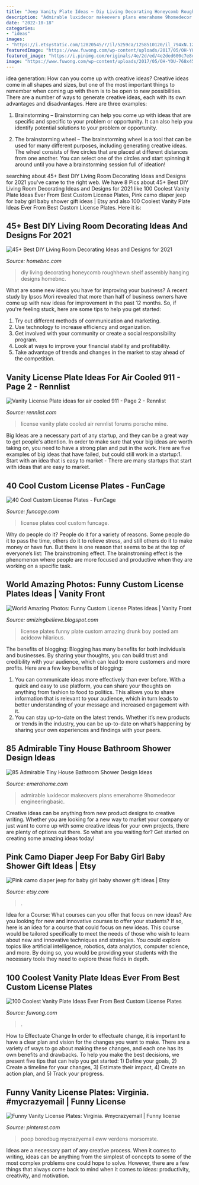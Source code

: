 ```yaml
---
title: "Jeep Vanity Plate Ideas ~ Diy Living Decorating Honeycomb Roughhewn Shelf Assembly Hanging Designs Homebnc"
description: "Admirable luxidecor makeovers plans emerahome 9homedecor engineeringbasic"
date: "2022-10-18"
categories:
- "ideas"
images:
- "https://i.etsystatic.com/12820545/r/il/5259ca/1258510120/il_794xN.1258510120_j630.jpg"
featuredImage: "https://www.fuwong.com/wp-content/uploads/2017/05/OH-YOU-768x452.jpg"
featured_image: "https://i.pinimg.com/originals/4e/2d/ed/4e2ded600c7e8d1dbd4a16fda94564a6.jpg"
image: "https://www.fuwong.com/wp-content/uploads/2017/05/OH-YOU-768x452.jpg"
---
```



idea generation: How can you come up with creative ideas?
Creative ideas come in all shapes and sizes, but one of the most important things to remember when coming up with them is to be open to new possibilities. There are a number of ways to generate creative ideas, each with its own advantages and disadvantages. Here are three examples:
1. Brainstorming – Brainstorming can help you come up with ideas that are specific and specific to your problem or opportunity. It can also help you identify potential solutions to your problem or opportunity.

2. The brainstorming wheel – The brainstorming wheel is a tool that can be used for many different purposes, including generating creative ideas. The wheel consists of five circles that are placed at different distances from one another. You can select one of the circles and start spinning it around until you have a brainstorming session full of ideation!


	

		
searching about 45+ Best DIY Living Room Decorating Ideas and Designs for 2021 you've came to the right web. We have 8 Pics about 45+ Best DIY Living Room Decorating Ideas and Designs for 2021 like 100 Coolest Vanity Plate Ideas Ever From Best Custom License Plates, Pink camo diaper jeep for baby girl baby shower gift ideas | Etsy and also 100 Coolest Vanity Plate Ideas Ever From Best Custom License Plates. Here it is:
		
    
## 45+ Best DIY Living Room Decorating Ideas And Designs For 2021

<img loading=lazy src="https://homebnc.com/homeimg/2017/12/37-diy-living-room-decorating-ideas-homebnc.jpg" onerror="this.onerror=null;this.src='https://tse2.mm.bing.net/th?id=OIP.jvYVw1MwoK3fIYUYM8cj0wHaOr&amp;pid=15.1';" alt="45+ Best DIY Living Room Decorating Ideas and Designs for 2021">

_Source: homebnc.com_

>diy living decorating honeycomb roughhewn shelf assembly hanging designs homebnc. 

	

What are some new ideas you have for improving your business?
A recent study by Ipsos Mori revealed that more than half of business owners have come up with new ideas for improvement in the past 12 months. So, if you're feeling stuck, here are some tips to help you get started: 
1. Try out different methods of communication and marketing.
2. Use technology to increase efficiency and organization.
3. Get involved with your community or create a social responsibility program.
4. Look at ways to improve your financial stability and profitability.
5. Take advantage of trends and changes in the market to stay ahead of the competition.

    
## Vanity License Plate Ideas For Air Cooled 911 - Page 2 - Rennlist

<img loading=lazy src="https://rennlist.com/forums/attachments/993-forum/829894d1398897680-vanity-license-plate-ideas-for-air-cooled-911-023.jpg" onerror="this.onerror=null;this.src='https://tse1.mm.bing.net/th?id=OIP.KDp4Ybf8ZhivlzMRGh-OOQHaFj&amp;pid=15.1';" alt="Vanity License Plate ideas for air cooled 911 - Page 2 - Rennlist">

_Source: rennlist.com_

>license vanity plate cooled air rennlist forums porsche mine. 

	

Big Ideas are a necessary part of any startup, and they can be a great way to get people's attention. In order to make sure that your big ideas are worth taking on, you need to have a strong plan and put in the work. Here are five examples of big ideas that have failed, but could still work in a startup:1. Start with an idea that is easy to market - There are many startups that start with ideas that are easy to market.

    
## 40 Cool Custom License Plates - FunCage

<img loading=lazy src="http://www.funcage.com/blog/wp-content/uploads/2014/06/40-Cool-Custom-License-Plates-031-550x412.jpg" onerror="this.onerror=null;this.src='https://tse3.mm.bing.net/th?id=OIP.kT3PA3ro9kUgtmVTO2oN4QHaFj&amp;pid=15.1';" alt="40 Cool Custom License Plates - FunCage">

_Source: funcage.com_

>license plates cool custom funcage. 

	

Why do people do it?
People do it for a variety of reasons. Some people do it to pass the time, others do it to relieve stress, and still others do it to make money or have fun. But there is one reason that seems to be at the top of everyone’s list: The brainstroming effect. The brainstroming effect is the phenomenon where people are more focused and productive when they are working on a specific task.

    
## World Amazing Photos: Funny Custom License Plates Ideas | Vanity Front

<img loading=lazy src="http://4.bp.blogspot.com/-Jf2lnRj3kUA/Tcg4X4mlg2I/AAAAAAAAEGM/2GcJqOed4Yw/s1600/License+Plates+%252821%2529.jpg" onerror="this.onerror=null;this.src='https://tse4.mm.bing.net/th?id=OIP.8uVh2z7U4iW4UNZQaLr6PwAAAA&amp;pid=15.1';" alt="World Amazing Photos: Funny Custom License Plates ideas | Vanity Front">

_Source: amizingbelieve.blogspot.com_

>license plates funny plate custom amazing drunk boy posted am acidcow hilarious. 

	

The benefits of blogging:
Blogging has many benefits for both individuals and businesses. By sharing your thoughts, you can build trust and credibility with your audience, which can lead to more customers and more profits. Here are a few key benefits of blogging: 
1. You can communicate ideas more effectively than ever before. With a quick and easy to use platform, you can share your thoughts on anything from fashion to food to politics. This allows you to share information that is relevant to your audience, which in turn leads to better understanding of your message and increased engagement with it. 
2. You can stay up-to-date on the latest trends. Whether it’s new products or trends in the industry, you can be up-to-date on what’s happening by sharing your own experiences and findings with your peers.

    
## 85 Admirable Tiny House Bathroom Shower Design Ideas

<img loading=lazy src="https://emerahome.com/wp-content/uploads/2018/11/85-Admirable-Tiny-House-Bathroom-Shower-Design-Ideas-1.jpg" onerror="this.onerror=null;this.src='https://tse3.mm.bing.net/th?id=OIP.gdEskBQXzM7f-ecRIrw48QHaLH&amp;pid=15.1';" alt="85 Admirable Tiny House Bathroom Shower Design Ideas">

_Source: emerahome.com_

>admirable luxidecor makeovers plans emerahome 9homedecor engineeringbasic. 

	

Creative ideas can be anything from new product designs to creative writing. Whether you are looking for a new way to market your company or just want to come up with some creative ideas for your own projects, there are plenty of options out there. So what are you waiting for? Get started on creating some amazing ideas today!

    
## Pink Camo Diaper Jeep For Baby Girl Baby Shower Gift Ideas | Etsy

<img loading=lazy src="https://i.etsystatic.com/12820545/r/il/5259ca/1258510120/il_794xN.1258510120_j630.jpg" onerror="this.onerror=null;this.src='https://tse1.mm.bing.net/th?id=OIP.SRARV9xZQylnWQ9klPhGxgHaJ4&amp;pid=15.1';" alt="Pink camo diaper jeep for baby girl baby shower gift ideas | Etsy">

_Source: etsy.com_

>. 

	

Idea for a Course: What courses can you offer that focus on new ideas?
Are you looking for new and innovative courses to offer your students? If so, here is an idea for a course that could focus on new ideas. This course would be tailored specifically to meet the needs of those who wish to learn about new and innovative techniques and strategies. You could explore topics like artificial intelligence, robotics, data analytics, computer science, and more. By doing so, you would be providing your students with the necessary tools they need to explore these fields in depth.

    
## 100 Coolest Vanity Plate Ideas Ever From Best Custom License Plates

<img loading=lazy src="https://www.fuwong.com/wp-content/uploads/2017/05/OH-YOU-768x452.jpg" onerror="this.onerror=null;this.src='https://tse1.mm.bing.net/th?id=OIP.pdHxbzid3Ba1zCZV2ZBOfgHaEW&amp;pid=15.1';" alt="100 Coolest Vanity Plate Ideas Ever From Best Custom License Plates">

_Source: fuwong.com_

>. 

	

How to Effectuate Change
In order to effectuate change, it is important to have a clear plan and vision for the changes you want to make. There are a variety of ways to go about making these changes, and each one has its own benefits and drawbacks. To help you make the best decisions, we present five tips that can help you get started: 1) Define your goals, 2) Create a timeline for your changes, 3) Estimate their impact, 4) Create an action plan, and 5) Track your progress.

    
## Funny Vanity License Plates: Virginia. #mycrazyemail | Funny License

<img loading=lazy src="https://i.pinimg.com/originals/4e/2d/ed/4e2ded600c7e8d1dbd4a16fda94564a6.jpg" onerror="this.onerror=null;this.src='https://tse4.mm.bing.net/th?id=OIP.rTO0Hh6b1otWocqpST9HjgHaJ4&amp;pid=15.1';" alt="Funny Vanity License Plates: Virginia. #mycrazyemail | Funny license">

_Source: pinterest.com_

>poop boredbug mycrazyemail eww verdens morsomste. 

	

Ideas are a necessary part of any creative process. When it comes to writing, ideas can be anything from the simplest of concepts to some of the most complex problems one could hope to solve. However, there are a few things that always come back to mind when it comes to ideas: productivity, creativity, and motivation.

